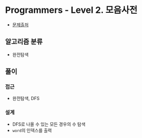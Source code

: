 # Programmers - Level 2. 모음사전

* [문제출처](https://school.programmers.co.kr/learn/courses/30/lessons/84512 "Level 2. 모음사전")

## 알고리즘 분류
- 완전탐색

## 풀이

### 접근
- 완전탐색, DFS

### 설계
- DFS로 나올 수 있는 모든 경우의 수 탐색
- `word`의 인덱스를 출력